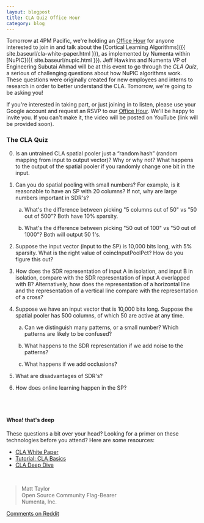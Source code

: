 ```yaml
---
layout: blogpost
title: CLA Quiz Office Hour
category: blog
---
```


Tomorrow at 4PM Pacific, we're holding an [Office Hour](https://plus.google.com/b/100642636108337517466/events/crmrf6k58s77hlgk4v30bll8hp8) for anyone interested to join in and talk about the [Cortical Learning Algorithms]({{ site.baseurl/cla-white-paper.html }}), as implemented by Numenta within [NuPIC]({{ site.baseurl/nupic.html }}). Jeff Hawkins and Numenta VP of Engineering Subutai Ahmad will be at this event to go through the _CLA Quiz_, a serious of challenging questions about how NuPIC algorithms work. These questions were originally created for new employees and interns to research in order to better understand the CLA. Tomorrow, we're going to be asking you!

If you're interested in taking part, or just joining in to listen, please use your Google account and request an RSVP to our [Office Hour](https://plus.google.com/b/100642636108337517466/events/crmrf6k58s77hlgk4v30bll8hp8). We'll be happy to invite you. If you can't make it, the video will be posted on YouTube (link will be provided soon).

### The CLA Quiz

<ol start="0">
    <li>
        <p/>Is an untrained CLA spatial pooler just a “random hash” (random mapping from input to output vector)?  Why or why not? What happens to the output of the spatial pooler if you randomly change one bit in the input.
    </li>
    <li>
        <p/>Can you do spatial pooling with small numbers?  For example, is it reasonable to have an SP with 20 columns? If not, why are large numbers important in SDR's?
        <ol type="a">
            <li>
                <p/>What's the difference between picking "5 columns out of 50" vs "50 out of 500"?  Both have 10% sparsity.
            </li>
            <li>
                <p/>What's the difference between picking "50 out of 100" vs "50 out of 1000"? Both will output 50 1's.
            </li>
        </ol>
    </li>
    <li>
        <p/>Suppose the input vector (input to the SP) is 10,000 bits long, with 5% sparsity. What is the right value of coincInputPoolPct? How do you figure this out?
    </li>
    <li>
        <p/>How does the SDR representation of input A in isolation, and input B in isolation, compare with the SDR representation of input A overlapped with B?  Alternatively, how does the representation of a horizontal line and the representation of a vertical line compare with the representation of a cross?
    </li>
    <li>
        <p/>Suppose we have an input vector that is 10,000 bits long.  Suppose the spatial pooler has 500 columns, of which 50 are active at any time.
        <ol type="a">
            <li>
                <p/>Can we distinguish many patterns, or a small number? Which patterns are likely to be confused? 
            </li>
            <li>
                <p/>What happens to the SDR representation if we add noise to the patterns?
            </li>
            <li>
                <p/>What happens if we add occlusions?
            </li>
        </ol>
    </li>
    <li>
        <p/>What are disadvantages of SDR's?
    </li>
    <li>
        <p/>How does online learning happen in the SP?
    </li>
</ol>

<br/>
<br/>

#### Whoa! that's deep

These questions a bit over your head? Looking for a primer on these technologies before you attend? Here are some resources:

<ul>
    <li>
        <a href="{{ site.baseurl }}/cla-white-paper.html">CLA White Paper</a>
    </li>
    <li>
        <a href="http://www.youtube.com/watch?v=z6r3ekreRzY" rel="prettyPhoto" title="">Tutorial: CLA Basics</a>
    </li>
    <li>
        <a href="http://www.youtube.com/watch?v=QBs-2_wl_JM" rel="prettyPhoto" title="CLA Deep Dive">CLA Deep Dive</a>
    </li>
</ul>

<br/>

> Matt Taylor <br/>
> Open Source Community Flag-Bearer <br/>
> Numenta, Inc.

[Comments on Reddit](http://www.reddit.com/r/MachineLearning/comments/1qdu8i/cla_quiz_office_hour/)